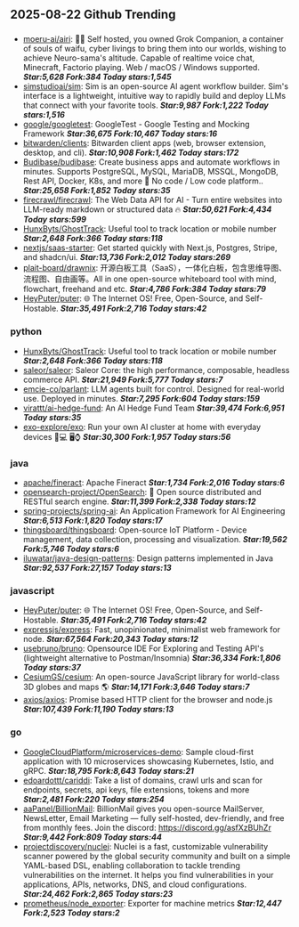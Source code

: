 ## 2025-08-22 Github Trending

### 
* [moeru-ai/airi](https://github.com/moeru-ai/airi): 💖🧸 Self hosted, you owned Grok Companion, a container of souls of waifu, cyber livings to bring them into our worlds, wishing to achieve Neuro-sama's altitude. Capable of realtime voice chat, Minecraft, Factorio playing. Web / macOS / Windows supported. ***Star:5,628 Fork:384 Today stars:1,545***
* [simstudioai/sim](https://github.com/simstudioai/sim): Sim is an open-source AI agent workflow builder. Sim's interface is a lightweight, intuitive way to rapidly build and deploy LLMs that connect with your favorite tools. ***Star:9,987 Fork:1,222 Today stars:1,516***
* [google/googletest](https://github.com/google/googletest): GoogleTest - Google Testing and Mocking Framework ***Star:36,675 Fork:10,467 Today stars:16***
* [bitwarden/clients](https://github.com/bitwarden/clients): Bitwarden client apps (web, browser extension, desktop, and cli). ***Star:10,908 Fork:1,462 Today stars:172***
* [Budibase/budibase](https://github.com/Budibase/budibase): Create business apps and automate workflows in minutes. Supports PostgreSQL, MySQL, MariaDB, MSSQL, MongoDB, Rest API, Docker, K8s, and more 🚀 No code / Low code platform.. ***Star:25,658 Fork:1,852 Today stars:35***
* [firecrawl/firecrawl](https://github.com/firecrawl/firecrawl): The Web Data API for AI - Turn entire websites into LLM-ready markdown or structured data 🔥 ***Star:50,621 Fork:4,434 Today stars:599***
* [HunxByts/GhostTrack](https://github.com/HunxByts/GhostTrack): Useful tool to track location or mobile number ***Star:2,648 Fork:366 Today stars:118***
* [nextjs/saas-starter](https://github.com/nextjs/saas-starter): Get started quickly with Next.js, Postgres, Stripe, and shadcn/ui. ***Star:13,736 Fork:2,012 Today stars:269***
* [plait-board/drawnix](https://github.com/plait-board/drawnix): 开源白板工具（SaaS），一体化白板，包含思维导图、流程图、自由画等。All in one open-source whiteboard tool with mind, flowchart, freehand and etc. ***Star:4,786 Fork:384 Today stars:79***
* [HeyPuter/puter](https://github.com/HeyPuter/puter): 🌐 The Internet OS! Free, Open-Source, and Self-Hostable. ***Star:35,491 Fork:2,716 Today stars:42***

### python
* [HunxByts/GhostTrack](https://github.com/HunxByts/GhostTrack): Useful tool to track location or mobile number ***Star:2,648 Fork:366 Today stars:118***
* [saleor/saleor](https://github.com/saleor/saleor): Saleor Core: the high performance, composable, headless commerce API. ***Star:21,949 Fork:5,777 Today stars:7***
* [emcie-co/parlant](https://github.com/emcie-co/parlant): LLM agents built for control. Designed for real-world use. Deployed in minutes. ***Star:7,295 Fork:604 Today stars:159***
* [virattt/ai-hedge-fund](https://github.com/virattt/ai-hedge-fund): An AI Hedge Fund Team ***Star:39,474 Fork:6,951 Today stars:35***
* [exo-explore/exo](https://github.com/exo-explore/exo): Run your own AI cluster at home with everyday devices 📱💻 🖥️⌚ ***Star:30,300 Fork:1,957 Today stars:56***

### java
* [apache/fineract](https://github.com/apache/fineract): Apache Fineract ***Star:1,734 Fork:2,016 Today stars:6***
* [opensearch-project/OpenSearch](https://github.com/opensearch-project/OpenSearch): 🔎 Open source distributed and RESTful search engine. ***Star:11,399 Fork:2,338 Today stars:12***
* [spring-projects/spring-ai](https://github.com/spring-projects/spring-ai): An Application Framework for AI Engineering ***Star:6,513 Fork:1,820 Today stars:17***
* [thingsboard/thingsboard](https://github.com/thingsboard/thingsboard): Open-source IoT Platform - Device management, data collection, processing and visualization. ***Star:19,562 Fork:5,746 Today stars:6***
* [iluwatar/java-design-patterns](https://github.com/iluwatar/java-design-patterns): Design patterns implemented in Java ***Star:92,537 Fork:27,157 Today stars:13***

### javascript
* [HeyPuter/puter](https://github.com/HeyPuter/puter): 🌐 The Internet OS! Free, Open-Source, and Self-Hostable. ***Star:35,491 Fork:2,716 Today stars:42***
* [expressjs/express](https://github.com/expressjs/express): Fast, unopinionated, minimalist web framework for node. ***Star:67,564 Fork:20,343 Today stars:12***
* [usebruno/bruno](https://github.com/usebruno/bruno): Opensource IDE For Exploring and Testing API's (lightweight alternative to Postman/Insomnia) ***Star:36,334 Fork:1,806 Today stars:37***
* [CesiumGS/cesium](https://github.com/CesiumGS/cesium): An open-source JavaScript library for world-class 3D globes and maps 🌎 ***Star:14,171 Fork:3,646 Today stars:7***
* [axios/axios](https://github.com/axios/axios): Promise based HTTP client for the browser and node.js ***Star:107,439 Fork:11,190 Today stars:13***

### go
* [GoogleCloudPlatform/microservices-demo](https://github.com/GoogleCloudPlatform/microservices-demo): Sample cloud-first application with 10 microservices showcasing Kubernetes, Istio, and gRPC. ***Star:18,795 Fork:8,643 Today stars:21***
* [edoardottt/cariddi](https://github.com/edoardottt/cariddi): Take a list of domains, crawl urls and scan for endpoints, secrets, api keys, file extensions, tokens and more ***Star:2,481 Fork:220 Today stars:254***
* [aaPanel/BillionMail](https://github.com/aaPanel/BillionMail): BillionMail gives you open-source MailServer, NewsLetter, Email Marketing — fully self-hosted, dev-friendly, and free from monthly fees. Join the discord: https://discord.gg/asfXzBUhZr ***Star:9,442 Fork:809 Today stars:44***
* [projectdiscovery/nuclei](https://github.com/projectdiscovery/nuclei): Nuclei is a fast, customizable vulnerability scanner powered by the global security community and built on a simple YAML-based DSL, enabling collaboration to tackle trending vulnerabilities on the internet. It helps you find vulnerabilities in your applications, APIs, networks, DNS, and cloud configurations. ***Star:24,462 Fork:2,865 Today stars:23***
* [prometheus/node_exporter](https://github.com/prometheus/node_exporter): Exporter for machine metrics ***Star:12,447 Fork:2,523 Today stars:2***
